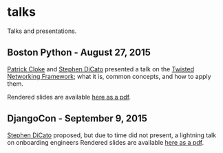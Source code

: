 # talks

Talks and presentations.

## Boston Python - August 27, 2015

[Patrick Cloke](https://github.com/clokep) and [Stephen DiCato](https://github.com/dicato)
presented a talk on the [Twisted Networking Framework](https://twistedmatrix.com/trac/);
what it is, common concepts, and how to apply them.

Rendered slides are available [here as a pdf](https://github.com/percipient/talks/blob/master/boston_python_08_27_2015/boston_python_08_27_2015.pdf).

## DjangoCon - September 9, 2015

[Stephen DiCato](https://github.com/dicato)
proposed, but due to time did not present, a lightning talk on onboarding engineers
Rendered slides are available [here as a pdf](https://github.com/percipient/talks/blob/master/djangocon_09_09_2015/onboarding_engineers.pdf).
